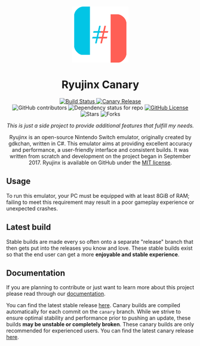 <p align="center">
  <img src="https://raw.githubusercontent.com/fsegurai/Ryujinx/refs/heads/main/distribution/misc/Logo.svg" alt="Ryujinx" width="150"></a>
</p>

<h1 align="center">
  Ryujinx Canary
</h1>

<p align="center">
  <a href="https://github.com/fsegurai/Ryujinx/actions/workflows/canary.yml">
      <img src="https://github.com/fsegurai/Ryujinx/actions/workflows/canary.yml/badge.svg"
          alt="Build Status">
  </a>
  <a href="https://github.com/fsegurai/Ryujinx-Canary/releases/latest">
      <img src="https://img.shields.io/github/v/release/fsegurai/Ryujinx-Canary"
          alt="Canary Release">
  </a>
  <br>
  <img alt="GitHub contributors" src="https://img.shields.io/github/contributors/fsegurai/Ryujinx">
  <img alt="Dependency status for repo" src="https://img.shields.io/librariesio/github/fsegurai/Ryujinx">
  <a href="https://opensource.org/licenses/MIT">
    <img alt="GitHub License" src="https://img.shields.io/github/license/fsegurai/Ryujinx">
  </a>
  <br>
  <img alt="Stars" src="https://img.shields.io/github/stars/fsegurai/Ryujinx-Canary?style=square&labelColor=343b41"/> 
  <img alt="Forks" src="https://img.shields.io/github/forks/fsegurai/Ryujinx-Canary?style=square&labelColor=343b41"/>
</p>

<p align="center">
  <em>
    This is just a side project to provide additional features that fulfill my needs.
  </em>
</p>

<p align="center">
  Ryujinx is an open-source Nintendo Switch emulator, originally created by gdkchan, written in C#.
  This emulator aims at providing excellent accuracy and performance, a user-friendly interface and consistent builds.
  It was written from scratch and development on the project began in September 2017.
  Ryujinx is available on GitHub under the <a href="https://github.com/fsegurai/Ryujinx/blob/main/LICENSE.txt" target="_blank">MIT license</a>.
  <br />
</p>

## Usage

To run this emulator, your PC must be equipped with at least 8GiB of RAM;
failing to meet this requirement may result in a poor gameplay experience or unexpected crashes.

## Latest build

Stable builds are made every so often onto a separate "release" branch that then gets put into the releases you know and love.
These stable builds exist so that the end user can get a more **enjoyable and stable experience**.

## Documentation

If you are planning to contribute or just want to learn more about this project please read through our [documentation]([docs/README.md](https://github.com/fsegurai/Ryujinx/blob/main/README.md)).

You can find the latest stable release [here](https://github.com/fsegurai/Ryujinx/releases/latest).
Canary builds are compiled automatically for each commit on the `canary` branch.
While we strive to ensure optimal stability and performance prior to pushing an update, these builds **may be unstable or completely broken**.
These canary builds are only recommended for experienced users.
You can find the latest canary release [here](https://github.com/fsegurai/Ryujinx-Canary/releases/latest).
